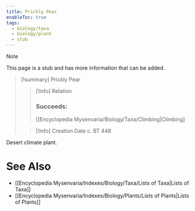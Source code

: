 ```yaml
---
title: Prickly Pear
enableToc: true
tags:
  - biology/taxa
  - biology/plant
  - stub
---
```


> [!note]
> This page is a stub and has more information that can be added.

> [!summary] Prickly Pear
> > [!info] Relation
> > ### Succeeds:
> > [[Encyclopedia Mysenvaria/Biology/Taxa/Climbing|Climbing]
>
> > [!info] Creation Date
> > c. BT 448

Desert climate plant.

# See Also
- [[Encyclopedia Mysenvaria/Indexes/Biology/Taxa/Lists of Taxa|Lists of Taxa]]
- [[Encyclopedia Mysenvaria/Indexes/Biology/Plants/Lists of Plants|Lists of Plants]]
